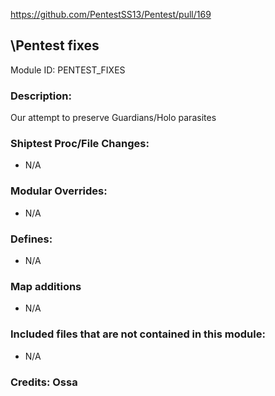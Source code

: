<!-- This should be copy-pasted into the root of your module folder as readme.md -->

https://github.com/PentestSS13/Pentest/pull/169<!--PR Number-->

## \Pentest fixes<!--Title of your addition.-->

Module ID: PENTEST_FIXES<!-- Uppercase, UNDERSCORE_CONNECTED name of your module, that you use to mark files. This is so people can case-sensitive search for your edits, if any. -->

### Description:

Our attempt to preserve Guardians/Holo parasites
### Shiptest Proc/File Changes:

- N/A
<!-- If you edited any core procs, you should list them here. You should specify the files and procs you changed.
E.g:
- `code/modules/mob/living.dm`: `proc/overriden_proc`, `var/overriden_var`
-->

### Modular Overrides:

- N/A
<!-- If you added a new modular override (file or code-wise) for your module, you should list it here. Code files should specify what procs they changed, in case of multiple modules using the same file.
E.g:
- `modular_pentest/master_files/sound/my_cool_sound.ogg`
- `modular_pentest/master_files/code/my_modular_override.dm`: `proc/overriden_proc`, `var/overriden_var`
-->

### Defines:

- N/A
<!-- If you needed to add any defines, mention the files you added those defines in, along with the name of the defines. -->
### Map additions
- N/A
<!-- If you have any map changes they go into the zmap folder, please post the name of the file here-->
### Included files that are not contained in this module:

- N/A
<!-- Likewise, be it a non-modular file or a modular one that's not contained within the folder belonging to this specific module, it should be mentioned here. Good examples are icons or sounds that are used between multiple modules, or other such edge-cases. -->

### Credits: Ossa

<!-- Here go the credits to you, dear coder, and in case of collaborative work or ports, credits to the original source of the code. -->
